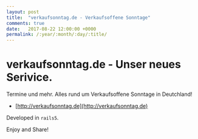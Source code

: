 ```yaml
---
layout: post
title:  "verkaufsonntag.de - Verkaufsoffene Sonntage"
comments: true
date:   2017-08-22 12:00:00 +0000
permalink: /:year/:month/:day/:title/
---
```


# verkaufsonntag.de - Unser neues Serivice.

Termine und mehr. Alles rund um Verkaufsoffene Sonntage in Deutchland!

* [http://verkaufsonntag.de](http://verkaufsonntag.de)

Developed in `rails5`.

Enjoy and Share!
